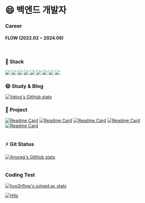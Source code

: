 # 😄 백엔드 개발자
### Career
#### FLOW (2022.02 ~ 2024.06)
<br>

### 🌱 Stack <br>
<img src="https://img.shields.io/badge/CSS-993366?style=flat-square&logo=CSS&logoColor=white"/></a>
<img src="https://img.shields.io/badge/HTML-33CCCC?style=flat-square&logo=HTML&logoColor=white"/></a>
<img src="https://img.shields.io/badge/JavaScript-00CCFF?style=flat-square&logo=JavaScript&logoColor=white"/></a>
<img src="https://img.shields.io/badge/Java-FF3366?style=flat-square&logo=Java&logoColor=white"/></a>
<img src="https://img.shields.io/badge/Spring-66CC99?style=flat-square&logo=Spring&logoColor=white"/></a>
<img src="https://img.shields.io/badge/Mysql-66CCCC?style=flat-square&logo=Mysql&logoColor=white"/></a>
<img src="https://img.shields.io/badge/Python-3766AB?style=flat-square&logo=Python&logoColor=white"/></a>
<img src="https://img.shields.io/badge/DJango-111165?style=flat-square&logo=DJango&logoColor=white"/></a>
<img src="https://img.shields.io/badge/AWS-FF9900?style=flat-square&logo=AmazonAWS&logoColor=white"/></a>
<br>

### 😄 Study & Blog <br>
[![Velog's GitHub stats](https://velog-readme-stats.vercel.app/api?name=nujey1104)](https://velog.io/@nujey1104/posts)
<br>

### 🔭 Project <br>
[![Readme Card](https://github-readme-stats.vercel.app/api/pin/?username=yejun4911&repo=GollaJo)](https://github.com/Yejun4911/GollaJo)
[![Readme Card](https://github-readme-stats.vercel.app/api/pin/?username=yejun4911&repo=Dalgona)](https://github.com/Yejun4911/Dalgona)
[![Readme Card](https://github-readme-stats.vercel.app/api/pin/?username=yejun4911&repo=PeachProject)](https://github.com/Yejun4911/PeachProject)
[![Readme Card](https://github-readme-stats.vercel.app/api/pin/?username=yejun4911&repo=MaskStar)](https://github.com/Yejun4911/MaskStar)
[![Readme Card](https://github-readme-stats.vercel.app/api/pin/?username=yejun4911&repo=Airpollution_DataAnalysis)](https://github.com/Yejun4911/Airpollution_DataAnalysis)
<br><br>
### ⚡ Git Status
[![Anurag's GitHub stats](https://github-readme-stats.vercel.app/api?username=yejun4911)](https://github.com/anuraghazra/github-readme-stats)
<br><br>

### Coding Test
[![hyp3rflow's solved.ac stats](https://github-readme-solvedac.hyp3rflow.vercel.app/api/?handle=yejun4911)](https://solved.ac/profile/yejun4911)


[![Hits](https://hits.seeyoufarm.com/api/count/incr/badge.svg?url=https%3A%2F%2Fgithub.com%2Fyejun4911%2Fhit-counter&count_bg=%2379C83D&title_bg=%23555555&icon=&icon_color=%23E7E7E7&title=hits&edge_flat=false)](https://hits.seeyoufarm.com)
